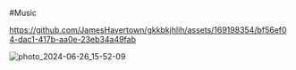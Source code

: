 

#Music

https://github.com/JamesHavertown/gkkbkjhlih/assets/169198354/bf56ef04-dac1-417b-aa0e-23eb34a49fab




![photo_2024-06-26_15-52-09](https://github.com/JamesHavertown/gkkbkjhlih/assets/169198354/011801cd-5870-4355-9e20-80cee463821c)
